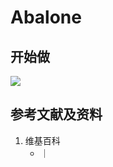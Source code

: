 # Abalone

## 开始做

![](/images/基本数据类型/经典数据集/结构化数值/Abalone/01.jpg)

## 参考文献及资料

1. 维基百科
	- [](https://en.wikipedia.org/wiki/) ｜ [](https://zh.wikipedia.org/wiki/) 
